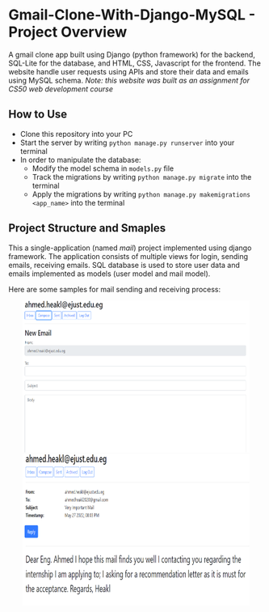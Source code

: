 # Gmail-Clone-With-Django-MySQL - Project Overview

A gmail clone app built using Django (python framework) for the backend, SQL-Lite for the database, and HTML, CSS, Javascript for the frontend. The website handle user requests using APIs and store their data and emails using MySQL schema.
_Note: this website was built as an assignment for CS50 web development course_

## How to Use

- Clone this repository into your PC
- Start the server by writing `python manage.py runserver` into your terminal
- In order to manipulate the database:
  - Modify the model schema in `models.py` file
  - Track the migrations by writing `python manage.py migrate` into the terminal
  - Apply the migrations by writing `python manage.py makemigrations <app_name>` into the terminal

## Project Structure and Smaples

This a single-application (named _mail_) project implemented using django framework. The application consists of multiple views for login, sending emails, receiving emails. SQL database is used to store user data and emails implemented as models (user model and mail model).

Here are some samples for mail sending and receiving process:

<p align="center">
  <img width="450" height="300" src="https://github.com/ahmedheakl/Gmail-Clone-With-Django-MySQL/blob/main/imgs/Composing%20Sample.png">
  <img width="450" height="300" src="https://github.com/ahmedheakl/Gmail-Clone-With-Django-MySQL/blob/main/imgs/Email%20Sample.png">
</p>
